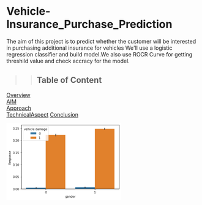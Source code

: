 # Vehicle-Insurance_Purchase_Prediction
The aim of this project  is to predict whether the customer will be interested in purchasing additional insurance for vehicles
We'll use a logistic regression classifier and build model.We also use ROCR Curve for getting  threshild value and check accracy for the model.


> > ## Table of Content
[Overview](#Overview)  
[AIM](#AIM)  
[Approach](#Approach)  
[TechnicalAspect](#TechnicalAspect) 
[Conclusion](#Conclusion)



<img src="/vehicle%20damage%20vs%20target%20variable.png" width="300">
